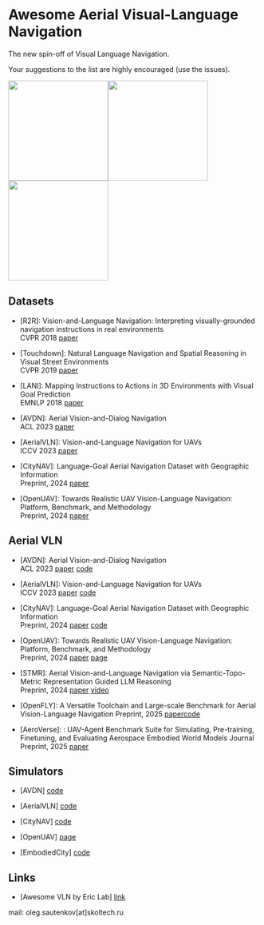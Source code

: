 # Awesome Aerial Visual-Language Navigation
The new spin-off of Visual Language Navigation.

Your suggestions to the list are highly encouraged (use the issues).

<img src="https://github.com/user-attachments/assets/a202973c-86cc-4b6b-9b41-1567c91587f8" height="200" /><img src="https://github.com/user-attachments/assets/b1897bca-a7c1-43d6-a9ce-95c8f1a1b7ce" height="200" /><img src="https://github.com/user-attachments/assets/cd307765-6cad-4d70-a624-559a339beebd" height="200" />


## Datasets

<!-- - Visual Navigation for Mobile Robots: A Survey [paper](https://link.springer.com/article/10.1007/s10846-008-9235-4) -->

- [R2R]: Vision-and-Language Navigation: Interpreting visually-grounded navigation instructions in real environments  
  CVPR 2018 [paper](https://arxiv.org/abs/1711.07280) 

- [Touchdown]: Natural Language Navigation and Spatial Reasoning in Visual Street Environments  
CVPR 2019 [paper](https://doi.org/10.1109/CVPR.2019.01282)

- [LANI]: Mapping Instructions to Actions in 3D Environments with Visual Goal Prediction  
EMNLP 2018 [paper](https://arxiv.org/abs/1809.00786)

- [AVDN]: Aerial Vision-and-Dialog Navigation  
ACL 2023 [paper](https://sites.google.com/view/aerial-vision-and-dialog/home)

- [AerialVLN]: Vision-and-Language Navigation for UAVs  
  ICCV 2023 [paper](https://openaccess.thecvf.com/content/ICCV2023/papers/Liu_AerialVLN_Vision-and-Language_Navigation_for_UAVs_ICCV_2023_paper.pdf)

- [CityNAV]: Language-Goal Aerial Navigation Dataset with Geographic Information  
  Preprint, 2024 [paper](https://arxiv.org/pdf/2406.14240)

- [OpenUAV]: Towards Realistic UAV Vision-Language Navigation: Platform, Benchmark, and Methodology  
  Preprint, 2024 [paper](https://arxiv.org/abs/2410.07087)

## Aerial VLN

- [AVDN]: Aerial Vision-and-Dialog Navigation  
  ACL 2023 [paper](https://sites.google.com/view/aerial-vision-and-dialog/home) [code](https://github.com/eric-ai-lab/Aerial-Vision-and-Dialog-Navigation)

- [AerialVLN]: Vision-and-Language Navigation for UAVs  
  ICCV 2023 [paper](https://openaccess.thecvf.com/content/ICCV2023/papers/Liu_AerialVLN_Vision-and-Language_Navigation_for_UAVs_ICCV_2023_paper.pdf) [code](https://github.com/AirVLN/AirVLN)

- [CityNAV]: Language-Goal Aerial Navigation Dataset with Geographic Information  
  Preprint, 2024 [paper](https://arxiv.org/pdf/2406.14240) [code](https://github.com/water-cookie/citynav)

- [OpenUAV]: Towards Realistic UAV Vision-Language Navigation: Platform, Benchmark, and Methodology  
  Preprint, 2024 [paper](https://arxiv.org/abs/2410.07087) [page](https://prince687028.github.io/OpenUAV/)

- [STMR]: Aerial Vision-and-Language Navigation via Semantic-Topo-Metric Representation Guided LLM Reasoning  
  Preprint, 2024 [paper](https://arxiv.org/pdf/2410.08500) [video](https://www.youtube.com/watch?v=QCurAuA0NXg&ab_channel=IPEC)

- [OpenFLY]: A Versatile Toolchain and Large-scale Benchmark for Aerial Vision-Language Navigation
  Preprint, 2025 [paper](https://arxiv.org/abs/2502.18041)[code](https://github.com/SHAILAB-IPEC/OpenFly-Platform)

- [AeroVerse]: : UAV-Agent Benchmark Suite for Simulating, Pre-training, Finetuning, and Evaluating Aerospace Embodied World Models
  Journal Preprint, 2025 [paper](https://arxiv.org/pdf/2408.15511)

  

## Simulators

- [AVDN] [code](https://github.com/eric-ai-lab/Aerial-Vision-and-Dialog-Navigation)

- [AerialVLN] [code](https://github.com/AirVLN/AirVLN)

- [CityNAV] [code](https://github.com/water-cookie/citynav)

- [OpenUAV] [page](https://prince687028.github.io/OpenUAV/)

- [EmbodiedCity] [code](https://github.com/tsinghua-fib-lab/EmbodiedCity)

## Links
- [Awesome VLN by Eric Lab] [link](https://github.com/eric-ai-lab/awesome-vision-language-navigation)

  
mail: oleg.sautenkov[at]skoltech.ru
